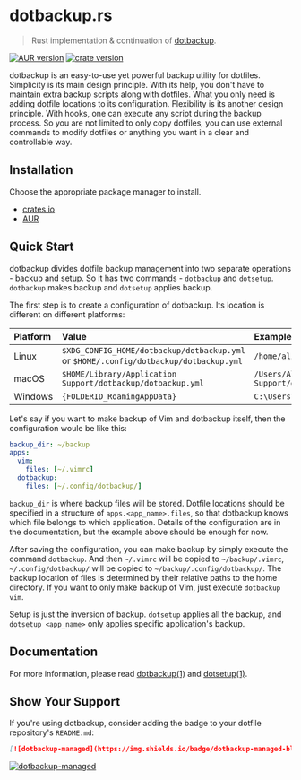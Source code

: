# dotbackup.rs

> Rust implementation & continuation of [dotbackup](https://github.com/jaxvanyang/dotbackup).

[![AUR version](https://img.shields.io/aur/version/dotbackup)](https://aur.archlinux.org/packages/dotbackup)
[![crate version](https://img.shields.io/crates/v/dotbackup)](https://crates.io/crates/dotbackup)

dotbackup is an easy-to-use yet powerful backup utility for dotfiles. Simplicity
is its main design principle. With its help, you don't have to maintain extra
backup scripts along with dotfiles. What you only need is adding dotfile
locations to its configuration. Flexibility is its another design principle.
With hooks, one can execute any script during the backup process. So you are not
limited to only copy dotfiles, you can use external commands to modify dotfiles
or anything you want in a clear and controllable way.

## Installation

Choose the appropriate package manager to install.

- [crates.io](https://crates.io/crates/dotbackup)
- [AUR](https://aur.archlinux.org/packages/dotbackup)

## Quick Start

dotbackup divides dotfile backup management into two separate operations -
backup and setup. So it has two commands - `dotbackup` and `dotsetup`.
`dotbackup` makes backup and `dotsetup` applies backup.

The first step is to create a configuration of dotbackup. Its location is
different on different platforms:

| Platform | Value | Example |
|:-|:-|:-|
| Linux | `$XDG_CONFIG_HOME/dotbackup/dotbackup.yml` or `$HOME/.config/dotbackup/dotbackup.yml` | `/home/alice/.config/dotbackup/dotbackup.yml` |
| macOS | `$HOME/Library/Application Support/dotbackup/dotbackup.yml` | `/Users/Alice/Library/Application Support/dotbackup/dotbackup.yml` |
| Windows | `{FOLDERID_RoamingAppData}` | `C:\Users\Alice\AppData\Roaming\dotbackup\dotbackup.yml` |

Let's say if you want to make backup of Vim and dotbackup itself, then the
configuration woule be like this:

```yml
backup_dir: ~/backup
apps:
  vim:
    files: [~/.vimrc]
  dotbackup:
    files: [~/.config/dotbackup/]
```

`backup_dir` is where backup files will be stored. Dotfile locations should be
specified in a structure of `apps.<app_name>.files`, so that dotbackup knows
which file belongs to which application. Details of the configuration are in the
documentation, but the example above should be enough for now.

After saving the configuration, you can make backup by simply execute the
command `dotbackup`. And then `~/.vimrc` will be copied to `~/backup/.vimrc`,
`~/.config/dotbackup/` will be copied to `~/backup/.config/dotbackup/`. The
backup location of files is determined by their relative paths to the home
directory. If you want to only make backup of Vim, just execute `dotbackup vim`.

Setup is just the inversion of backup. `dotsetup` applies all the backup, and
`dotsetup <app_name>` only applies specific application's backup.

## Documentation

For more information, please read [dotbackup(1)](docs/dotbackup.1) and
[dotsetup(1)](dosc/dotsetup.1).

## Show Your Support

If you're using dotbackup, consider adding the badge to your dotfile
repository's `README.md`:

```md
[![dotbackup-managed](https://img.shields.io/badge/dotbackup-managed-blue)](https://github.com/jaxvanyang/dotbackup.rs)
```

[![dotbackup-managed](https://img.shields.io/badge/dotbackup-managed-blue)](https://github.com/jaxvanyang/dotbackup.rs)
